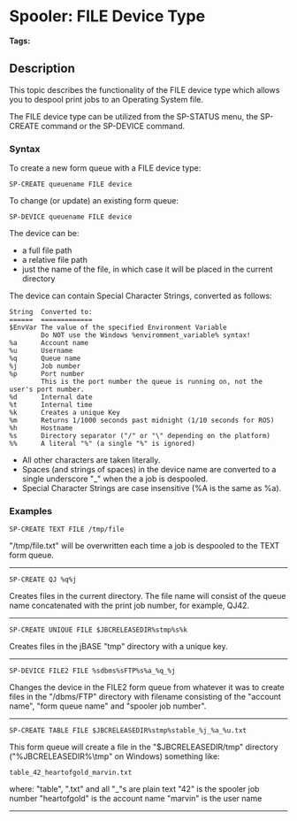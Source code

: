 # Spooler: FILE Device Type

<PageHeader />

**Tags:**
<badge text='sp-device' vertical='middle' />
<badge text='sp-create' vertical='middle' />

## Description

This topic describes the functionality of the FILE device type which allows you to despool print jobs to an Operating System file.

The FILE device type can be utilized from the SP-STATUS menu, the SP-CREATE command or the SP-DEVICE command.

### Syntax

To create a new form queue with a FILE device type:

```
SP-CREATE queuename FILE device
```

To change (or update) an existing form queue:

```
SP-DEVICE queuename FILE device
```

The device can be:

- a full file path
- a relative file path
- just the name of the file, in which case it will be placed in the current directory

The device can contain Special Character Strings, converted as follows:

```
String  Converted to:
======  =============
$EnvVar The value of the specified Environment Variable
        Do NOT use the Windows %enviromment_variable% syntax!
%a      Account name
%u      Username
%q      Queue name
%j      Job number
%p      Port number
        This is the port number the queue is running on, not the user's port number.
%d      Internal date
%t      Internal time
%k      Creates a unique Key
%m      Returns 1/1000 seconds past midnight (1/10 seconds for ROS)
%h      Hostname
%s      Directory separator ("/" or "\" depending on the platform)
%%      A literal "%" (a single "%" is ignored)
```

- All other characters are taken literally.  
- Spaces (and strings of spaces) in the device name are converted to a single underscore "_" when the a job is despooled.  
- Special Character Strings are case insensitive (%A is the same as %a).

### Examples

```
SP-CREATE TEXT FILE /tmp/file
```
"/tmp/file.txt" will be overwritten each time a job is despooled to the TEXT form queue.

---

```
SP-CREATE QJ %q%j
```
Creates files in the current directory. The file name will consist of the queue name concatenated with the print job number, for example, QJ42.

---

```
SP-CREATE UNIQUE FILE $JBCRELEASEDIR%stmp%s%k
```
Creates files in the jBASE "tmp" directory with a unique key.

---

```
SP-DEVICE FILE2 FILE %sdbms%sFTP%s%a_%q_%j
```
Changes the device in the FILE2 form queue from whatever it was to create files in the "/dbms/FTP" directory with filename consisting of the "account name", "form queue name" and "spooler job number".

---

```
SP-CREATE TABLE FILE $JBCRELEASEDIR%stmp%stable_%j_%a_%u.txt
```
This form queue will create a file in the "$JBCRELEASEDIR/tmp" directory ("%JBCRELEASEDIR%\tmp" on Windows) something like:

    table_42_heartofgold_marvin.txt

where:
    "table", ".txt" and all "_"s are plain text
    "42" is the spooler job number
    "heartofgold" is the account name
    "marvin" is the user name

---

  
<PageFooter />
